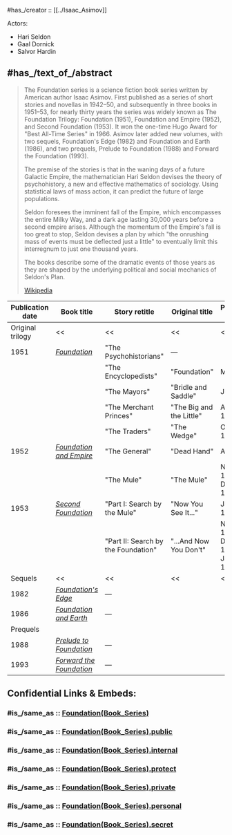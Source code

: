 
#has_/creator :: [[../Isaac_Asimov]] 

Actors: 
- Hari Seldon 
- Gaal Dornick 
- Salvor Hardin 


## #has_/text_of_/abstract 

> The Foundation series is a science fiction book series written by American author Isaac Asimov. 
> First published as a series of short stories and novellas in 1942–50, and subsequently in three books in 1951–53, 
> for nearly thirty years the series was widely known as The Foundation Trilogy: 
> Foundation (1951), Foundation and Empire (1952), and Second Foundation (1953). 
> It won the one-time Hugo Award for "Best All-Time Series" in 1966. 
> Asimov later added new volumes, with two sequels, Foundation's Edge (1982) and Foundation and Earth (1986), 
> and two prequels, Prelude to Foundation (1988) and Forward the Foundation (1993).
>
> The premise of the stories is that in the waning days of a future Galactic Empire, 
> the mathematician Hari Seldon devises the theory of psychohistory, a new and effective mathematics of sociology. 
> Using statistical laws of mass action, it can predict the future of large populations. 
> 
> Seldon foresees the imminent fall of the Empire, which encompasses the entire Milky Way, 
> and a dark age lasting 30,000 years before a second empire arises. 
> Although the momentum of the Empire's fall is too great to stop, 
> Seldon devises a plan by which "the onrushing mass of events must be deflected just a little" 
> to eventually limit this interregnum to just one thousand years. 
> 
> The books describe some of the dramatic events of those years 
> as they are shaped by the underlying political and social mechanics of Seldon's Plan.
>
> [Wikipedia](https://en.wikipedia.org/wiki/Foundation%20(book%20series)) 


| Publication date | Book title                                                                                                | Story retitle                       | Original title           | Publication date                                   |
| ---------------- | --------------------------------------------------------------------------------------------------------- | ----------------------------------- | ------------------------ | -------------------------------------------------- |
| Original trilogy | <<                                                                                                        | <<                                  | <<                       | <<                                                 |
| 1951             | _[Foundation](https://en.wikipedia.org/wiki/Foundation_\(Asimov_novel\) "Foundation (Asimov novel)")_     | "The Psychohistorians"              | —                        |                                                    |
|                  |                                                                                                           | "The Encyclopedists"                | "Foundation"             | May 1942                                           |
|                  |                                                                                                           | "The Mayors"                        | "Bridle and Saddle"      | June 1942                                          |
|                  |                                                                                                           | "The Merchant Princes"              | "The Big and the Little" | August 1944                                        |
|                  |                                                                                                           | "The Traders"                       | "The Wedge"              | October 1944                                       |
| 1952             | _[Foundation and Empire](https://en.wikipedia.org/wiki/Foundation_and_Empire "Foundation and Empire")_    | "The General"                       | "Dead Hand"              | April 1945                                         |
|                  |                                                                                                           | "The Mule"                          | "The Mule"               | November 1945  <br>December 1945                   |
| 1953             | _[Second Foundation](https://en.wikipedia.org/wiki/Second_Foundation "Second Foundation")_                | "Part I: Search by the Mule"        | "Now You See It..."      | January 1948                                       |
|                  |                                                                                                           | "Part II: Search by the Foundation" | "...And Now You Don't"   | November 1949  <br>December 1949  <br>January 1950 |
| Sequels          | <<                                                                                                        | <<                                  | <<                       | <<                                                 |
| 1982             | _[Foundation's Edge](https://en.wikipedia.org/wiki/Foundation%27s_Edge "Foundation's Edge")_              | —                                   |                          |                                                    |
| 1986             | _[Foundation and Earth](https://en.wikipedia.org/wiki/Foundation_and_Earth "Foundation and Earth")_       | —                                   |                          |                                                    |
| Prequels         |                                                                                                           |                                     |                          |                                                    |
| 1988             | _[Prelude to Foundation](https://en.wikipedia.org/wiki/Prelude_to_Foundation "Prelude to Foundation")_    | —                                   |                          |                                                    |
| 1993             | _[Forward the Foundation](https://en.wikipedia.org/wiki/Forward_the_Foundation "Forward the Foundation")_ | —                                   |                          |                                                    |


## Confidential Links & Embeds: 

### #is_/same_as :: [Foundation(Book_Series)](Foundation(Book_Series).md) 

### #is_/same_as :: [Foundation(Book_Series).public](/_public/Society/Communication/Media/Book/Writer/Modern_Writers/Isaac_Asimov/Foundation(Book_Series).public.md) 

### #is_/same_as :: [Foundation(Book_Series).internal](/_internal/Society/Communication/Media/Book/Writer/Modern_Writers/Isaac_Asimov/Foundation(Book_Series).internal.md) 

### #is_/same_as :: [Foundation(Book_Series).protect](/_protect/Society/Communication/Media/Book/Writer/Modern_Writers/Isaac_Asimov/Foundation(Book_Series).protect.md) 

### #is_/same_as :: [Foundation(Book_Series).private](/_private/Society/Communication/Media/Book/Writer/Modern_Writers/Isaac_Asimov/Foundation(Book_Series).private.md) 

### #is_/same_as :: [Foundation(Book_Series).personal](/_personal/Society/Communication/Media/Book/Writer/Modern_Writers/Isaac_Asimov/Foundation(Book_Series).personal.md) 

### #is_/same_as :: [Foundation(Book_Series).secret](/_secret/Society/Communication/Media/Book/Writer/Modern_Writers/Isaac_Asimov/Foundation(Book_Series).secret.md)

